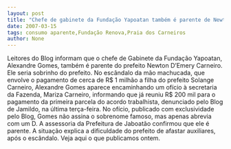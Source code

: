 ```yaml
---
layout: post
title: "Chefe de gabinete da Fundação Yapoatan também é parente de Newton Carneiro"
date: 2007-03-15
tags: consumo aparente,Fundação Renova,Praia dos Carneiros
author: None
---
```

Leitores do Blog informam que o chefe de Gabinete da Fundação Yapoatan, Alexandre Gomes, também é parente do prefeito Newton D’Emery Carneiro. Ele seria sobrinho do prefeito.
No escândalo da mão machucada, que envolve o pagamento de cerca de R$ 1 milhão a filha do prefeito Solange Carneiro, Alexandre Gomes aparece encaminhando um ofício à secretaria da Fazenda, Mariza Carneiro, informando que já reuniu R$ 200 mil para o pagamento da primeira parcela do acordo trabalhista, denunciado pelo Blog de Jamildo, na última terça-feira.
No ofício, publicado com exclusividade pelo Blog, Gomes não assina o sobrenome famoso, mas apenas abrevia com um D.
A assessoria da Prefeitura de Jaboatão confirmou que ele é parente.
A situação explica a dificuldade do prefeito de afastar auxiliares, após o escândalo.
Veja aqui o que publicamos ontem. 